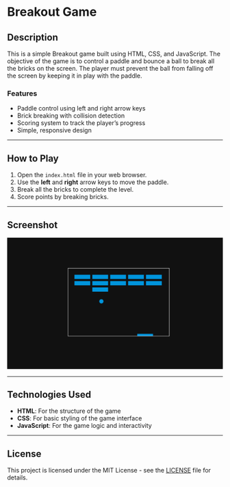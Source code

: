 # Breakout Game

## Description

This is a simple Breakout game built using HTML, CSS, and JavaScript. The objective of the game is to control a paddle and bounce a ball to break all the bricks on the screen. The player must prevent the ball from falling off the screen by keeping it in play with the paddle.

### Features
- Paddle control using left and right arrow keys
- Brick breaking with collision detection
- Scoring system to track the player’s progress
- Simple, responsive design

---

## How to Play

1. Open the `index.html` file in your web browser.
2. Use the **left** and **right** arrow keys to move the paddle.
3. Break all the bricks to complete the level.
4. Score points by breaking bricks.

---

## Screenshot
![Breakout Game Screenshot](Screenshot.png)

---


## Technologies Used

- **HTML**: For the structure of the game
- **CSS**: For basic styling of the game interface
- **JavaScript**: For the game logic and interactivity

---

## License

This project is licensed under the MIT License - see the [LICENSE](LICENSE) file for details.
